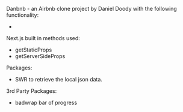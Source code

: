 Danbnb - an Airbnb clone project by Daniel Doody with the following functionality:

-

Next.js built in methods used:

- getStaticProps
- getServerSideProps

Packages:

- SWR to retrieve the local json data.

3rd Party Packages:

- badwrap bar of progress
